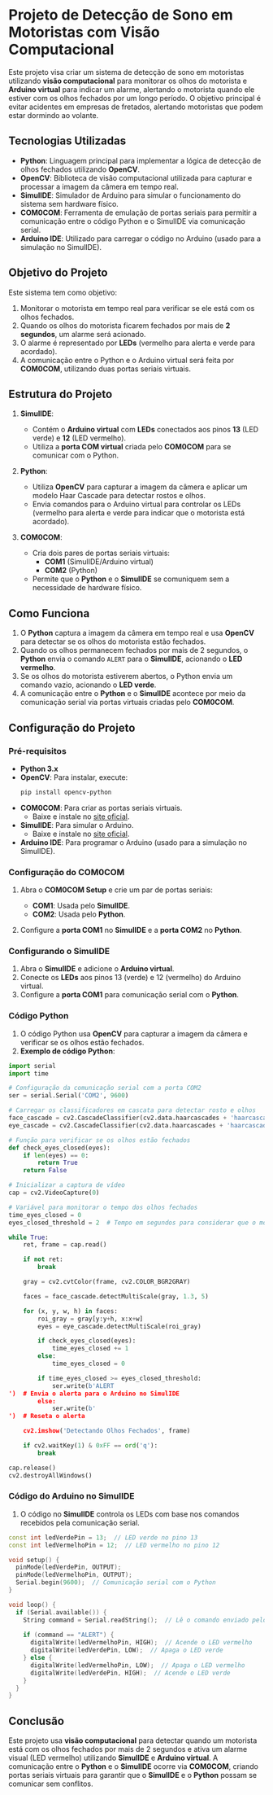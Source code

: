 
# **Projeto de Detecção de Sono em Motoristas com Visão Computacional**

Este projeto visa criar um sistema de detecção de sono em motoristas utilizando **visão computacional** para monitorar os olhos do motorista e **Arduino virtual** para indicar um alarme, alertando o motorista quando ele estiver com os olhos fechados por um longo período. O objetivo principal é evitar acidentes em empresas de fretados, alertando motoristas que podem estar dormindo ao volante.

## **Tecnologias Utilizadas**

- **Python**: Linguagem principal para implementar a lógica de detecção de olhos fechados utilizando **OpenCV**.
- **OpenCV**: Biblioteca de visão computacional utilizada para capturar e processar a imagem da câmera em tempo real.
- **SimulIDE**: Simulador de Arduino para simular o funcionamento do sistema sem hardware físico.
- **COM0COM**: Ferramenta de emulação de portas seriais para permitir a comunicação entre o código Python e o SimulIDE via comunicação serial.
- **Arduino IDE**: Utilizado para carregar o código no Arduino (usado para a simulação no SimulIDE).

## **Objetivo do Projeto**

Este sistema tem como objetivo:
1. Monitorar o motorista em tempo real para verificar se ele está com os olhos fechados.
2. Quando os olhos do motorista ficarem fechados por mais de **2 segundos**, um alarme será acionado.
3. O alarme é representado por **LEDs** (vermelho para alerta e verde para acordado).
4. A comunicação entre o Python e o Arduino virtual será feita por **COM0COM**, utilizando duas portas seriais virtuais.

## **Estrutura do Projeto**

1. **SimulIDE**:
   - Contém o **Arduino virtual** com **LEDs** conectados aos pinos **13** (LED verde) e **12** (LED vermelho).
   - Utiliza a **porta COM virtual** criada pelo **COM0COM** para se comunicar com o Python.

2. **Python**:
   - Utiliza **OpenCV** para capturar a imagem da câmera e aplicar um modelo Haar Cascade para detectar rostos e olhos.
   - Envia comandos para o Arduino virtual para controlar os LEDs (vermelho para alerta e verde para indicar que o motorista está acordado).

3. **COM0COM**:
   - Cria dois pares de portas seriais virtuais:
     - **COM1** (SimulIDE/Arduino virtual)
     - **COM2** (Python)
   - Permite que o **Python** e o **SimulIDE** se comuniquem sem a necessidade de hardware físico.

## **Como Funciona**

1. O **Python** captura a imagem da câmera em tempo real e usa **OpenCV** para detectar se os olhos do motorista estão fechados.
2. Quando os olhos permanecem fechados por mais de 2 segundos, o **Python** envia o comando `ALERT` para o **SimulIDE**, acionando o **LED vermelho**.
3. Se os olhos do motorista estiverem abertos, o Python envia um comando vazio, acionando o **LED verde**.
4. A comunicação entre o **Python** e o **SimulIDE** acontece por meio da comunicação serial via portas virtuais criadas pelo **COM0COM**.

## **Configuração do Projeto**

### **Pré-requisitos**

- **Python 3.x**
- **OpenCV**: Para instalar, execute:
  ```bash
  pip install opencv-python
  ```
- **COM0COM**: Para criar as portas seriais virtuais.
  - Baixe e instale no [site oficial](https://sourceforge.net/projects/com0com/).
- **SimulIDE**: Para simular o Arduino.
  - Baixe e instale no [site oficial](https://www.simulide.com/).
- **Arduino IDE**: Para programar o Arduino (usado para a simulação no SimulIDE).

### **Configuração do COM0COM**

1. Abra o **COM0COM Setup** e crie um par de portas seriais:
   - **COM1**: Usada pelo **SimulIDE**.
   - **COM2**: Usada pelo **Python**.

2. Configure a **porta COM1** no **SimulIDE** e a **porta COM2** no **Python**.

### **Configurando o SimulIDE**

1. Abra o **SimulIDE** e adicione o **Arduino virtual**.
2. Conecte os **LEDs** aos pinos 13 (verde) e 12 (vermelho) do Arduino virtual.
3. Configure a **porta COM1** para comunicação serial com o **Python**.

### **Código Python**

1. O código Python usa **OpenCV** para capturar a imagem da câmera e verificar se os olhos estão fechados.
2. **Exemplo de código Python**:

```python
import serial
import time

# Configuração da comunicação serial com a porta COM2
ser = serial.Serial('COM2', 9600)

# Carregar os classificadores em cascata para detectar rosto e olhos
face_cascade = cv2.CascadeClassifier(cv2.data.haarcascades + 'haarcascade_frontalface_default.xml')
eye_cascade = cv2.CascadeClassifier(cv2.data.haarcascades + 'haarcascade_eye.xml')

# Função para verificar se os olhos estão fechados
def check_eyes_closed(eyes):
    if len(eyes) == 0:
        return True
    return False

# Inicializar a captura de vídeo
cap = cv2.VideoCapture(0)

# Variável para monitorar o tempo dos olhos fechados
time_eyes_closed = 0
eyes_closed_threshold = 2  # Tempo em segundos para considerar que o motorista está dormindo

while True:
    ret, frame = cap.read()

    if not ret:
        break

    gray = cv2.cvtColor(frame, cv2.COLOR_BGR2GRAY)

    faces = face_cascade.detectMultiScale(gray, 1.3, 5)

    for (x, y, w, h) in faces:
        roi_gray = gray[y:y+h, x:x+w]
        eyes = eye_cascade.detectMultiScale(roi_gray)

        if check_eyes_closed(eyes):
            time_eyes_closed += 1
        else:
            time_eyes_closed = 0

        if time_eyes_closed >= eyes_closed_threshold:
            ser.write(b'ALERT
')  # Envia o alerta para o Arduino no SimulIDE
        else:
            ser.write(b'
')  # Reseta o alerta

    cv2.imshow('Detectando Olhos Fechados', frame)

    if cv2.waitKey(1) & 0xFF == ord('q'):
        break

cap.release()
cv2.destroyAllWindows()
```

### **Código do Arduino no SimulIDE**

1. O código no **SimulIDE** controla os LEDs com base nos comandos recebidos pela comunicação serial.

```cpp
const int ledVerdePin = 13;  // LED verde no pino 13
const int ledVermelhoPin = 12;  // LED vermelho no pino 12

void setup() {
  pinMode(ledVerdePin, OUTPUT);
  pinMode(ledVermelhoPin, OUTPUT);
  Serial.begin(9600);  // Comunicação serial com o Python
}

void loop() {
  if (Serial.available()) {
    String command = Serial.readString();  // Lê o comando enviado pelo Python
    
    if (command == "ALERT") {
      digitalWrite(ledVermelhoPin, HIGH);  // Acende o LED vermelho
      digitalWrite(ledVerdePin, LOW);  // Apaga o LED verde
    } else {
      digitalWrite(ledVermelhoPin, LOW);  // Apaga o LED vermelho
      digitalWrite(ledVerdePin, HIGH);  // Acende o LED verde
    }
  }
}
```

## **Conclusão**

Este projeto usa **visão computacional** para detectar quando um motorista está com os olhos fechados por mais de 2 segundos e ativa um alarme visual (LED vermelho) utilizando **SimulIDE** e **Arduino virtual**. A comunicação entre o **Python** e o **SimulIDE** ocorre via **COM0COM**, criando portas seriais virtuais para garantir que o **SimulIDE** e o **Python** possam se comunicar sem conflitos.


